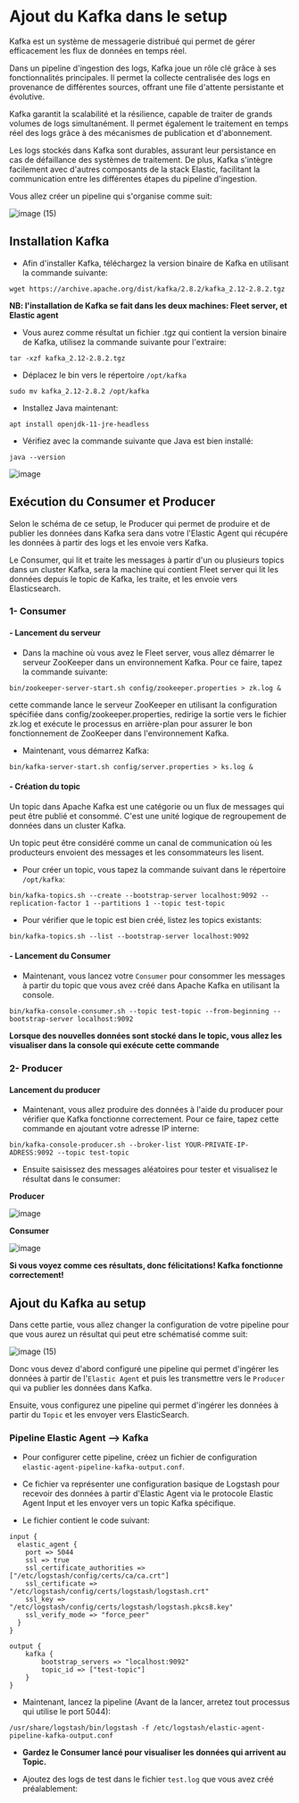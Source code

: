# Ajout du Kafka dans le setup

Kafka est un système de messagerie distribué qui permet de gérer efficacement les flux de données en temps réel. 

Dans un pipeline d'ingestion des logs, Kafka joue un rôle clé grâce à ses fonctionnalités principales. Il permet la collecte centralisée des logs en provenance de différentes sources, offrant une file d'attente persistante et évolutive. 

Kafka garantit la scalabilité et la résilience, capable de traiter de grands volumes de logs simultanément. Il permet également le traitement en temps réel des logs grâce à des mécanismes de publication et d'abonnement. 

Les logs stockés dans Kafka sont durables, assurant leur persistance en cas de défaillance des systèmes de traitement. De plus, Kafka s'intègre facilement avec d'autres composants de la stack Elastic, facilitant la communication entre les différentes étapes du pipeline d'ingestion. 

Vous allez créer un pipeline qui s'organise comme suit:

![image (15)](https://github.com/kplr-training/Elastic-Ingest/assets/123748177/1bc03880-aa41-4c1c-a582-8ba3eb475ea6)

## Installation Kafka

- Afin d'installer Kafka, téléchargez la version binaire de Kafka en utilisant la commande suivante: 

```
wget https://archive.apache.org/dist/kafka/2.8.2/kafka_2.12-2.8.2.tgz
```

**NB: l'installation de Kafka se fait dans les deux machines: Fleet server, et Elastic agent**

- Vous aurez comme résultat un fichier .tgz qui contient la version binaire de Kafka, utilisez la commande suivante pour l'extraire:

```
tar -xzf kafka_2.12-2.8.2.tgz
```

- Déplacez le bin vers le répertoire `/opt/kafka`

```
sudo mv kafka_2.12-2.8.2 /opt/kafka
```

- Installez Java maintenant:

```
apt install openjdk-11-jre-headless
```

- Vérifiez avec la commande suivante que Java est bien installé:
```
java --version
```

![image](https://github.com/kplr-training/Elastic-Ingest/assets/123748177/dd4d128c-5f07-4916-8c5d-3494c0062422)

## Exécution du Consumer et Producer

Selon le schéma de ce setup, le Producer qui permet de produire et de publier les données dans Kafka sera dans votre  l'Elastic Agent qui récupére les données à partir des logs et les envoie vers Kafka.

Le Consumer, qui lit et traite les messages à partir d'un ou plusieurs topics dans un cluster Kafka, sera la machine qui contient Fleet server qui lit les données depuis le topic de Kafka, les traite, et les envoie vers Elasticsearch.

### 1- Consumer

#### - Lancement du serveur

- Dans la machine où vous avez le Fleet server, vous allez démarrer le serveur ZooKeeper dans un environnement Kafka. Pour ce faire, tapez la commande suivante: 

```
bin/zookeeper-server-start.sh config/zookeeper.properties > zk.log &
```

cette commande lance le serveur ZooKeeper en utilisant la configuration spécifiée dans config/zookeeper.properties, redirige la sortie vers le fichier zk.log et exécute le processus en arrière-plan pour assurer le bon fonctionnement de ZooKeeper dans l'environnement Kafka.

- Maintenant, vous démarrez Kafka:

```
bin/kafka-server-start.sh config/server.properties > ks.log &
```

#### - Création du topic

Un topic dans Apache Kafka est une catégorie ou un flux de messages qui peut être publié et consommé. C'est une unité logique de regroupement de données dans un cluster Kafka. 

Un topic peut être considéré comme un canal de communication où les producteurs envoient des messages et les consommateurs les lisent.

- Pour créer un topic, vous tapez la commande suivant dans le répertoire `/opt/kafka`:
```
bin/kafka-topics.sh --create --bootstrap-server localhost:9092 --replication-factor 1 --partitions 1 --topic test-topic
```

- Pour vérifier que le topic est bien créé, listez les topics existants:
```
bin/kafka-topics.sh --list --bootstrap-server localhost:9092
```

#### - Lancement du Consumer

- Maintenant, vous lancez votre `Consumer` pour consommer les messages à partir du topic que vous avez créé dans Apache Kafka en utilisant la console.
```
bin/kafka-console-consumer.sh --topic test-topic --from-beginning --bootstrap-server localhost:9092
```

**Lorsque des nouvelles données sont stocké dans le topic, vous allez les visualiser dans la console qui exécute cette commande**

### 2- Producer

#### Lancement du producer

- Maintenant, vous allez produire des données à l'aide du producer pour vérifier que Kafka fonctionne correctement. Pour ce faire, tapez cette commande en ajoutant votre adresse IP interne:  

```
bin/kafka-console-producer.sh --broker-list YOUR-PRIVATE-IP-ADRESS:9092 --topic test-topic
```

- Ensuite saisissez des messages aléatoires pour tester et visualisez le résultat dans le consumer:

**Producer**

![image](https://github.com/kplr-training/Elastic-Ingest/assets/123748177/be6a42d9-f088-4fed-98ea-4d1022ceb33f)

**Consumer**

![image](https://github.com/kplr-training/Elastic-Ingest/assets/123748177/087373f0-37bb-41b2-a6e8-7a6868b05b98)


**Si vous voyez comme ces résultats, donc félicitations! Kafka fonctionne correctement!**

## Ajout du Kafka au setup 

Dans cette partie, vous allez changer la configuration de votre pipeline pour que vous aurez un résultat qui peut etre schématisé comme suit: 

![image (15)](https://github.com/kplr-training/Elastic-Ingest/assets/123748177/1bc03880-aa41-4c1c-a582-8ba3eb475ea6)

Donc vous devez d'abord configuré une pipeline qui permet d'ingérer les données à partir de l'`Elastic Agent` et puis les transmettre vers le `Producer` qui va publier les données dans Kafka.

Ensuite, vous configurez une pipeline qui permet d'ingérer les données à partir du `Topic` et les envoyer vers ElasticSearch.

### Pipeline Elastic Agent --> Kafka

- Pour configurer cette pipeline, créez un fichier de configuration `elastic-agent-pipeline-kafka-output.conf`.
- Ce fichier va représenter une configuration basique de Logstash pour recevoir des données à partir d'Elastic Agent via le protocole Elastic Agent Input et les envoyer vers un topic Kafka spécifique. 

- Le fichier contient le code suivant:
```
input {
  elastic_agent {
    port => 5044
    ssl => true
    ssl_certificate_authorities => ["/etc/logstash/config/certs/ca/ca.crt"]
    ssl_certificate => "/etc/logstash/config/certs/logstash/logstash.crt"
    ssl_key => "/etc/logstash/config/certs/logstash/logstash.pkcs8.key"
    ssl_verify_mode => "force_peer"
  }
}

output {
    kafka {
        bootstrap_servers => "localhost:9092"
        topic_id => ["test-topic"]
    }
}
```
- Maintenant, lancez la pipeline (Avant de la lancer, arretez tout processus qui utilise le port 5044):

```
/usr/share/logstash/bin/logstash -f /etc/logstash/elastic-agent-pipeline-kafka-output.conf
```
- **Gardez le Consumer lancé pour visualiser les données qui arrivent au Topic.**

- Ajoutez des logs de test dans le fichier `test.log` que vous avez créé préalablement:

